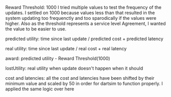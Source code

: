 Reward Threshold: 1000
I tried multiple values to test the frequency of the updates. I settled on 1000 because values less than that resulted in the system updating too frequenctly and too sparodically if the values were higher. Also as the threshold represents a service level Agreement, I wanted the value to be easier to use.

predicted utility: time since last update /  predicted cost + predicted latency

real utility: time since last update /  real cost + real latency

award: predicted utility - Reward Threshold(1000)

lostUtility: real utility when update doesn't happen when it should

cost and latencies: all the cost and latencies have been shifted by their minimum value and scaled by 50 in order for dartsim to function properly. I applied the same logic over here

